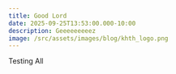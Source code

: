 ```yaml
---
title: Good Lord
date: 2025-09-25T13:53:00.000-10:00
description: Geeeeeeeeez
image: /src/assets/images/blog/khth_logo.png
---
```

Testing All
